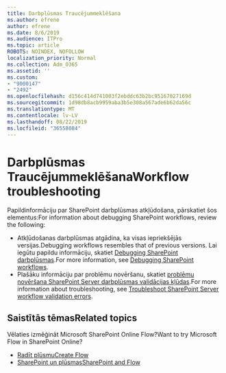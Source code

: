 ```yaml
---
title: Darbplūsmas Traucējummeklēšana
ms.author: efrene
author: efrene
ms.date: 8/6/2019
ms.audience: ITPro
ms.topic: article
ROBOTS: NOINDEX, NOFOLLOW
localization_priority: Normal
ms.collection: Adm_O365
ms.assetid: ''
ms.custom:
- "9000147"
- "2492"
ms.openlocfilehash: d156c414d741003f2ebddc63b2bc95167027169d
ms.sourcegitcommit: 1d98db8acb9959aba3b5e308a567ade6b62da56c
ms.translationtype: MT
ms.contentlocale: lv-LV
ms.lasthandoff: 08/22/2019
ms.locfileid: "36558084"
---
```

# <a name="workflow-troubleshooting"></a><span data-ttu-id="8c290-102">Darbplūsmas Traucējummeklēšana</span><span class="sxs-lookup"><span data-stu-id="8c290-102">Workflow troubleshooting</span></span>

<span data-ttu-id="8c290-103">Papildinformāciju par SharePoint darbplūsmas atkļūdošana, pārskatiet šos elementus:</span><span class="sxs-lookup"><span data-stu-id="8c290-103">For information about debugging SharePoint workflows, review the following:</span></span>
- <span data-ttu-id="8c290-104">Atkļūdošanas darbplūsmas atgādina, ka visas iepriekšējās versijas.</span><span class="sxs-lookup"><span data-stu-id="8c290-104">Debugging workflows resembles that of previous versions.</span></span>  <span data-ttu-id="8c290-105">Lai iegūtu papildu informāciju, skatiet [Debugging SharePoint darbplūsmas](https://docs.microsoft.com/sharepoint/dev/general-development/debugging-sharepoint-server-workflows).</span><span class="sxs-lookup"><span data-stu-id="8c290-105">For more information, see [Debugging SharePoint workflows](https://docs.microsoft.com/sharepoint/dev/general-development/debugging-sharepoint-server-workflows).</span></span>
- <span data-ttu-id="8c290-106">Plašāku informāciju par problēmu novēršanu, skatiet [problēmu novēršana SharePoint Server darbplūsmas validācijas kļūdas](https://docs.microsoft.com/sharepoint/dev/general-development/troubleshooting-sharepoint-server-workflow-validation-errors-in-visio).</span><span class="sxs-lookup"><span data-stu-id="8c290-106">For more information about troubleshooting, see [Troubleshoot SharePoint Server workflow validation errors](https://docs.microsoft.com/sharepoint/dev/general-development/troubleshooting-sharepoint-server-workflow-validation-errors-in-visio).</span></span>
 

## <a name="related-topics"></a><span data-ttu-id="8c290-107">Saistītās tēmas</span><span class="sxs-lookup"><span data-stu-id="8c290-107">Related topics</span></span>
<span data-ttu-id="8c290-108">Vēlaties izmēģināt Microsoft SharePoint Online Flow?</span><span class="sxs-lookup"><span data-stu-id="8c290-108">Want to try Microsoft Flow in SharePoint Online?</span></span>
- [<span data-ttu-id="8c290-109">Radīt plūsmu</span><span class="sxs-lookup"><span data-stu-id="8c290-109">Create Flow</span></span>](https://support.office.com/article/Create-a-flow-for-a-list-or-library-in-SharePoint-Online-or-OneDrive-for-Business-a9c3e03b-0654-46af-a254-20252e580d01) 
- [<span data-ttu-id="8c290-110">SharePoint un plūsmas</span><span class="sxs-lookup"><span data-stu-id="8c290-110">SharePoint and Flow</span></span>](https://flow.microsoft.com/blog/sharepoint-and-flow/) 



